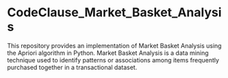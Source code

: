 # CodeClause_Market_Basket_Analysis
This repository provides an implementation of Market Basket Analysis using the Apriori algorithm in Python. Market Basket Analysis is a data mining technique used to identify patterns or associations among items frequently purchased together in a transactional dataset.
